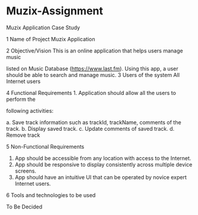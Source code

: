 # Muzix-Assignment

Muzix Application Case Study

1 Name of Project Muzix Application

2 Objective/Vision This is an online application that helps users manage music

listed on Music Database (https://www.last.fm).
Using this app, a user should be able to search and
manage music.
3 Users of the system All Internet users

4 Functional
Requirements 1. Application should allow all the users to perform the

following activities:

a. Save track information such as trackId,
trackName, comments of the track.
b. Display saved track.
c. Update comments of saved track.
d. Remove track

5 Non-Functional
Requirements

1. App should be accessible from any location with access
to the Internet.
2. App should be responsive to display consistently across
multiple device screens.
3. App should have an intuitive UI that can be operated by
novice expert Internet users.

6 Tools and technologies
to be used

To Be Decided
